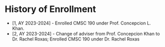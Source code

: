 # History of Enrollment
* [1, AY 2023-2024] - Enrolled CMSC 190 under Prof. Concepcion L. Khan.
* [2, AY 2023-2024] - Change of adviser from Prof. Concepcion Khan to Dr. Rachel Roxas; Enrolled CMSC 190 under Dr. Rachel Roxas
